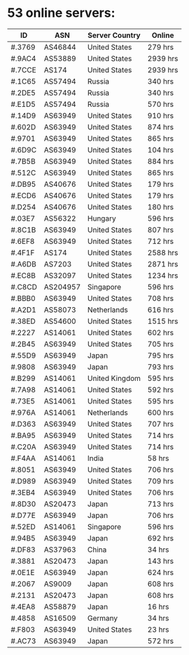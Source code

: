 # 53 online servers:

| ID | ASN | Server Country | Online |
| ------ | ------ | ------ | ------ |
| #.3769 | AS46844 | United States | 279 hrs |
| #.9AC4 | AS53889 | United States | 2939 hrs |
| #.7CCE | AS174 | United States | 2939 hrs |
| #.1C65 | AS57494 | Russia | 340 hrs |
| #.2DE5 | AS57494 | Russia | 340 hrs |
| #.E1D5 | AS57494 | Russia | 570 hrs |
| #.14D9 | AS63949 | United States | 910 hrs |
| #.602D | AS63949 | United States | 874 hrs |
| #.9701 | AS63949 | United States | 865 hrs |
| #.6D9C | AS63949 | United States | 104 hrs |
| #.7B5B | AS63949 | United States | 884 hrs |
| #.512C | AS63949 | United States | 865 hrs |
| #.DB95 | AS40676 | United States | 179 hrs |
| #.ECD6 | AS40676 | United States | 179 hrs |
| #.D254 | AS40676 | United States | 180 hrs |
| #.03E7 | AS56322 | Hungary | 596 hrs |
| #.8C1B | AS63949 | United States | 807 hrs |
| #.6EF8 | AS63949 | United States | 712 hrs |
| #.4F1F | AS174 | United States | 2588 hrs |
| #.A6DB | AS7203 | United States | 2871 hrs |
| #.EC8B | AS32097 | United States | 1234 hrs |
| #.C8CD | AS204957 | Singapore | 596 hrs |
| #.BBB0 | AS63949 | United States | 708 hrs |
| #.A2D1 | AS58073 | Netherlands | 616 hrs |
| #.38ED | AS54600 | United States | 1515 hrs |
| #.2227 | AS14061 | United States | 602 hrs |
| #.2B45 | AS63949 | United States | 705 hrs |
| #.55D9 | AS63949 | Japan | 795 hrs |
| #.9808 | AS63949 | Japan | 793 hrs |
| #.B299 | AS14061 | United Kingdom | 595 hrs |
| #.7A98 | AS14061 | United States | 592 hrs |
| #.73E5 | AS14061 | United States | 595 hrs |
| #.976A | AS14061 | Netherlands | 600 hrs |
| #.D363 | AS63949 | United States | 707 hrs |
| #.BA95 | AS63949 | United States | 714 hrs |
| #.C20A | AS63949 | United States | 714 hrs |
| #.F4AA | AS14061 | India | 58 hrs |
| #.8051 | AS63949 | United States | 706 hrs |
| #.D989 | AS63949 | United States | 709 hrs |
| #.3EB4 | AS63949 | United States | 706 hrs |
| #.8D30 | AS20473 | Japan | 713 hrs |
| #.D77E | AS63949 | Japan | 706 hrs |
| #.52ED | AS14061 | Singapore | 596 hrs |
| #.94B5 | AS63949 | Japan | 692 hrs |
| #.DF83 | AS37963 | China | 34 hrs |
| #.3881 | AS20473 | Japan | 143 hrs |
| #.0E1E | AS63949 | Japan | 624 hrs |
| #.2067 | AS9009 | Japan | 608 hrs |
| #.2131 | AS20473 | Japan | 608 hrs |
| #.4EA8 | AS58879 | Japan | 16 hrs |
| #.4858 | AS16509 | Germany | 34 hrs |
| #.F803 | AS63949 | United States | 23 hrs |
| #.AC73 | AS63949 | Japan | 572 hrs |

